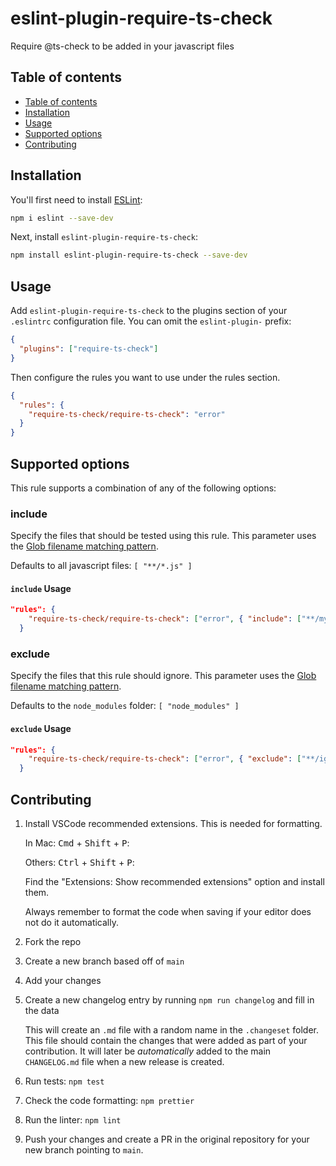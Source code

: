 # eslint-plugin-require-ts-check

Require @ts-check to be added in your javascript files

## Table of contents

- [Table of contents](#table-of-contents)
- [Installation](#installation)
- [Usage](#usage)
- [Supported options](#supported-options)
- [Contributing](#contributing)

## Installation

You'll first need to install [ESLint](https://eslint.org/):

```sh
npm i eslint --save-dev
```

Next, install `eslint-plugin-require-ts-check`:

```sh
npm install eslint-plugin-require-ts-check --save-dev
```

## Usage

Add `eslint-plugin-require-ts-check` to the plugins section of your `.eslintrc` configuration file. You can omit the `eslint-plugin-` prefix:

```json
{
  "plugins": ["require-ts-check"]
}
```

Then configure the rules you want to use under the rules section.

```json
{
  "rules": {
    "require-ts-check/require-ts-check": "error"
  }
}
```

## Supported options

This rule supports a combination of any of the following options:

### include

Specify the files that should be tested using this rule. This parameter uses the [Glob filename matching pattern](<https://en.wikipedia.org/wiki/Glob_(programming)>).

Defaults to all javascript files: `[ "**/*.js" ]`

#### `include` Usage

```json
"rules": {
    "require-ts-check/require-ts-check": ["error", { "include": ["**/my-files/*.*"] }]
  }
```

### exclude

Specify the files that this rule should ignore. This parameter uses the [Glob filename matching pattern](<https://en.wikipedia.org/wiki/Glob_(programming)>).

Defaults to the `node_modules` folder: `[ "node_modules" ]`

#### `exclude` Usage

```json
"rules": {
    "require-ts-check/require-ts-check": ["error", { "exclude": ["**/ignored-files/*.*"] }]
  }
```

## Contributing

1. Install VSCode recommended extensions. This is needed for formatting.

   In Mac: <kbd>Cmd</kbd> + <kbd>Shift</kbd> + <kbd>P</kbd>:

   Others: <kbd>Ctrl</kbd> + <kbd>Shift</kbd> + <kbd>P</kbd>:

   Find the "Extensions: Show recommended extensions" option and install them.

   Always remember to format the code when saving if your editor does not do it automatically.

2. Fork the repo
3. Create a new branch based off of `main`
4. Add your changes
5. Create a new changelog entry by running `npm run changelog` and fill in the data

   This will create an `.md` file with a random name in the `.changeset` folder. This file should contain the changes that were added as part of your contribution. It will later be _automatically_ added to the main `CHANGELOG.md` file when a new release is created.

6. Run tests: `npm test`
7. Check the code formatting: `npm prettier`
8. Run the linter: `npm lint`
9. Push your changes and create a PR in the original repository for your new branch pointing to `main`.
